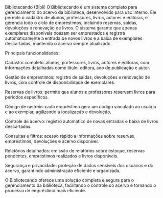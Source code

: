 Bibliotecando (Bibli)
O Bibliotecando é um sistema completo para gerenciamento do acervo da biblioteca, desenvolvido para uso interno. Ele permite o cadastro de alunos, professores, livros, autores e editoras, e gerencia todo o ciclo de empréstimos, incluindo reservas, saídas, devoluções e renovação de livros. O sistema garante que apenas exemplares disponíveis possam ser emprestados e registra automaticamente a entrada de novos livros e a baixa de exemplares descartados, mantendo o acervo sempre atualizado.

Principais funcionalidades:

Cadastro completo: alunos, professores, livros, autores e editoras, com informações detalhadas como título, editora, ano de publicação e autor.

Gestão de empréstimos: registro de saídas, devoluções e renovação de livros, com controle de disponibilidade de exemplares.

Reservas de livros: permite que alunos e professores reservem livros para períodos específicos.

Código de rastreio: cada empréstimo gera um código vinculado ao usuário e ao exemplar, agilizando a localização e devolução.

Controle de acervo: registro automático de novas entradas e baixa de livros descartados.

Consultas e filtros: acesso rápido a informações sobre reservas, empréstimos, devoluções e acervo disponível.

Relatórios detalhados: emissão de relatórios sobre estoque, reservas pendentes, empréstimos realizados e livros disponíveis.

Segurança e privacidade: proteção de dados sensíveis dos usuários e do acervo, garantindo administração eficiente e organizada.

O Bibliotecando oferece uma solução completa e segura para o gerenciamento da biblioteca, facilitando o controle do acervo e tornando o processo de empréstimo mais eficiente.

